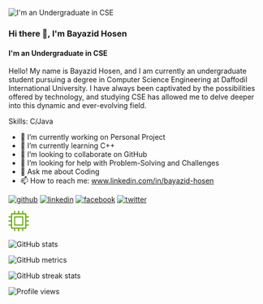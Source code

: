 ![I'm an Undergraduate in CSE](https://drive.google.com/file/d/1-LuoeGeYJs-nidHPFjDCk8P8j0emdzRo/view?usp=share_link)
### Hi there 👋, I'm Bayazid Hosen
#### I'm an Undergraduate in CSE
Hello! My name is Bayazid Hosen, and I am currently an undergraduate student pursuing a degree in Computer Science Engineering at Daffodil International University. I have always been captivated by the possibilities offered by technology, and studying CSE has allowed me to delve deeper into this dynamic and ever-evolving field.

Skills: C/Java

- 🔭 I’m currently working on Personal Project 
- 🌱 I’m currently learning C++ 
- 👯 I’m looking to collaborate on GitHub 
- 🤔 I’m looking for help with Problem-Solving and Challenges 
- 💬 Ask me about Coding 
- 📫 How to reach me: www.linkedin.com/in/bayazid-hosen 


[<img src='https://cdn.jsdelivr.net/npm/simple-icons@3.0.1/icons/github.svg' alt='github' height='40'>](https://github.com/bayazid47)  [<img src='https://cdn.jsdelivr.net/npm/simple-icons@3.0.1/icons/linkedin.svg' alt='linkedin' height='40'>](https://www.linkedin.com/in/bayazidhosen/)  [<img src='https://cdn.jsdelivr.net/npm/simple-icons@3.0.1/icons/facebook.svg' alt='facebook' height='40'>](https://www.facebook.com/bayazid47)  [<img src='https://cdn.jsdelivr.net/npm/simple-icons@3.0.1/icons/twitter.svg' alt='twitter' height='40'>](https://twitter.com/bayazid47)  

<a href='https://docs.github.com/en/developers'><img src='https://raw.githubusercontent.com/acervenky/animated-github-badges/master/assets/devbadge.gif' width='40' height='40'></a> 

![GitHub stats](https://github-readme-stats.vercel.app/api?username=bayazid47&show_icons=true)  

![GitHub metrics](https://metrics.lecoq.io/bayazid47)  

![GitHub streak stats](https://streak-stats.demolab.com/?user=bayazid47)  

![Profile views](https://gpvc.arturio.dev/bayazid47)  
